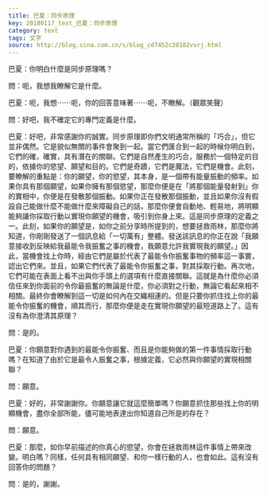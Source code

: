 ```yaml
---
title: 巴夏：同步原理
key: 20180117_text_巴夏：同步原理
category: text
tags: 文字
source: http://blog.sina.com.cn/s/blog_cd7452c20102vvrj.html
---
```


巴夏：你明白什麼是同步原理嗎？

問：呃，我想我瞭解它是什麼。

巴夏：呃，我想⋯⋯呃，你的回答意味著⋯⋯呃，不瞭解。（觀眾笑聲）

問：好吧，我不確定它的專門定義是什麼。

巴夏：好吧，非常感謝你的誠實。同步原理即你們文明通常所稱的「巧合」，但它並非偶然。它是貌似無關的事件會聚到一起。當它們匯合到一起的時候你明白到，它們的確，確實，具有潛在的關聯。它們是自然產生的巧合，服務於一個特定的目的，依據你的慾望、願望和目的。它們是奇蹟，它們是魔法，它們是機會。此刻，要瞭解的重點是：你的願望，你的慾望，其本身，是一個帶有能量振動的頻率。如果你具有那個願望，如果你擁有那個慾望，那麼你便是在「將那個能量發射到」你的實相中，你便是在發散那個振動。如果你正在發散那個振動，並且如果你沒有假設自己能做什麼不能做什麼來障礙自己的話，那麼你便會自動地、輕易地，將明顯能夠讓你採取行動以實現你願望的機會，吸引到你身上來。這是同步原理的定義之一。此刻，如果你的願望是，如你之前分享時所提到的，想要拯救雨林，那麼你將知道，你剛剛發送了一個訊息給「一切萬有」整體。發送該訊息的你正在說「我願意接收到反映給我最能令我振奮之事的機會，我願意允許我實現我的願望。」因此，當機會找上你時，經由它們是屬於代表了最能令你振奮事物的頻率這一事實，認出它們來。並且，如果它們代表了最能令你振奮之事，對其採取行動。再次地，它們可能在表面上看不出與你手頭上的選項有什麼直接關聯。這就是為什麼你必須信任來到你面前的令你最振奮的無論是什麼，你必須對之行動，無論它看起來相不相關。最終你會瞭解到這一切是如何內在交織相連的。但是只要你抓住找上你的最能令你振奮的機會，順其而行，那麼你便是走在實現你願望的最短道路上了。這有沒有為你澄清其原理？

問：是的。

巴夏：你願意對你遇到的最能令你振奮、而且是你能夠做的第一件事情採取行動嗎？在知道了由於它是最令人振奮之事，根據定義，它必然與你願望的實現相關聯？

問：願意。

巴夏：好的，非常謝謝你。你願意讓它就這麼簡單嗎？你願意抓住那些找上你的明顯機會，盡你全部所能，儘可能地表達出你知道自己所是的存在？

問：願意。

巴夏：那麼，如你早前描述的你真心的慾望，你會在拯救雨林這件事情上帶來改變。明白嗎？同樣，任何具有相同願望、和你一樣行動的人，也會如此。這有沒有回答你的問題？

問：是的，謝謝。
